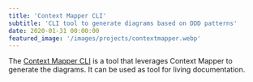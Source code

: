 ```yaml
---
title: 'Context Mapper CLI'
subtitle: 'CLI tool to generate diagrams based on DDD patterns'
date: 2020-01-31 00:00:00
featured_image: '/images/projects/contextmapper.webp'
---
```


The [Context Mapper CLI](https://github.com/ContextMapper/context-mapper-standalone-example/tree/master/src/main/java/org/contextmapper/standalone/cli) is a tool that leverages Context Mapper to generate the diagrams. It can be used as tool for living documentation.